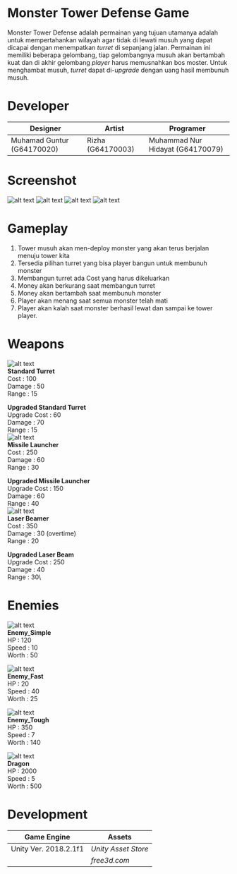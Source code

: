 # Monster Tower Defense Game

Monster Tower Defense adalah permainan yang tujuan utamanya adalah untuk mempertahankan wilayah agar tidak di lewati musuh yang dapat dicapai dengan menempatkan *turret* di sepanjang jalan. Permainan ini memiliki beberapa gelombang, tiap gelombangnya musuh akan bertambah kuat dan di akhir gelombang *player* harus memusnahkan bos moster. Untuk menghambat musuh, *turret* dapat di-*upgrade* dengan uang hasil membunuh musuh.

# Developer
| Designer | Artist | Programer |
| ------ | ------ | ------ | 
| Muhamad Guntur (G64170020) | Rizha (G64170003) | Muhammad Nur Hidayat (G64170079) |

# Screenshot

![alt text](https://github.com/MGunturG/Monster-Tower-Defense-Game/blob/master/TowerDefenseTutorial/Screenshot/1.PNG "Gambar 1")
![alt text](https://github.com/MGunturG/Monster-Tower-Defense-Game/blob/master/TowerDefenseTutorial/Screenshot/2.PNG "Gambar 2")
![alt text](https://github.com/MGunturG/Monster-Tower-Defense-Game/blob/master/TowerDefenseTutorial/Screenshot/3.PNG "Gambar 3")
![alt text](https://github.com/MGunturG/Monster-Tower-Defense-Game/blob/master/TowerDefenseTutorial/Screenshot/4.PNG "Gambar 4")

# Gameplay
1. Tower musuh akan men-deploy monster yang akan terus berjalan menuju tower kita
2. Tersedia pilihan turret yang bisa player bangun untuk membunuh monster
3. Membangun turret ada Cost yang harus dikeluarkan 
4. Money akan berkurang saat membangun turret
5. Money akan bertambah saat membunuh monster
6. Player akan menang saat semua monster telah mati
7. Player akan kalah saat monster berhasil lewat dan sampai ke tower player.

# Weapons
![alt text](TowerDefenseTutorial/Assets/Icons/StandardTurretIcon.png "Standard Turret")\
**Standard Turret**\
Cost : 100\
Damage : 50\
Range : 15

**Upgraded Standard Turret**\
Upgrade Cost : 60\
Damage : 70\
Range : 15\
![alt text](TowerDefenseTutorial/Assets/Icons/MissileLauncherIcon.png "MissileLauncher")\
**Missile Launcher**\
Cost : 250\
Damage : 60\
Range : 30

**Upgraded Missile Launcher**\
Upgrade Cost : 150\
Damage : 60\
Range : 40\
![alt text](TowerDefenseTutorial/Assets/Icons/LaserBeamerIcon.png "LaserBeamer")\
**Laser Beamer**\
Cost : 350\
Damage : 30 (overtime)\
Range : 20

**Upgraded Laser Beam**\
Upgrade Cost : 250\
Damage : 40\
Range : 30\

# Enemies
![alt text](TowerDefenseTutorial/Screenshot/Enemy/en1.JPG "Enemy_Simple")\
**Enemy_Simple**\
HP : 120\
Speed : 10\
Worth : 50

![alt text](TowerDefenseTutorial/Screenshot/Enemy/enfast.JPG "Enemy_Fast")\
**Enemy_Fast**\
HP : 20\
Speed : 40\
Worth : 25

![alt text](TowerDefenseTutorial/Screenshot/Enemy/entough.JPG "Enemy_Tough")\
**Enemy_Tough**\
HP : 350\
Speed : 7\
Worth : 140

![alt text](TowerDefenseTutorial/Screenshot/Enemy/duragon.JPG "Dragon")\
**Dragon**\
HP : 2000\
Speed : 5\
Worth : 500



# Development
| Game Engine | Assets |
| ----------- | ------ |
| Unity Ver. 2018.2.1f1 | *Unity Asset Store* |
| | *free3d.com* |

